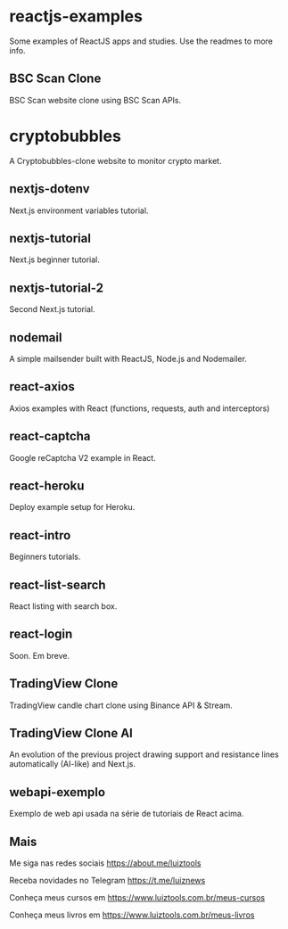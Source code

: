 # reactjs-examples
Some examples of ReactJS apps and studies. Use the readmes to more info.

## BSC Scan Clone
BSC Scan website clone using BSC Scan APIs.

# cryptobubbles
A Cryptobubbles-clone website to monitor crypto market.

## nextjs-dotenv
Next.js environment variables tutorial.

## nextjs-tutorial
Next.js beginner tutorial.

## nextjs-tutorial-2
Second Next.js tutorial.

## nodemail
A simple mailsender built with ReactJS, Node.js and Nodemailer.

## react-axios
Axios examples with React (functions, requests, auth and interceptors)

## react-captcha
Google reCaptcha V2 example in React.

## react-heroku
Deploy example setup for Heroku.

## react-intro
Beginners tutorials.

## react-list-search
React listing with search box.

## react-login
Soon. Em breve.

## TradingView Clone
TradingView candle chart clone using Binance API & Stream.

## TradingView Clone AI
An evolution of the previous project drawing support and resistance lines automatically (AI-like) and Next.js.

## webapi-exemplo
Exemplo de web api usada na série de tutoriais de React acima.

## Mais

Me siga nas redes sociais https://about.me/luiztools

Receba novidades no Telegram https://t.me/luiznews

Conheça meus cursos em https://www.luiztools.com.br/meus-cursos

Conheça meus livros em https://www.luiztools.com.br/meus-livros
